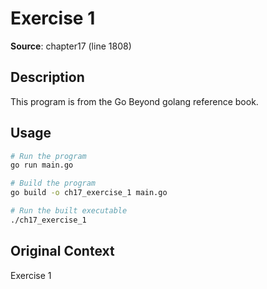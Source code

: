 # Exercise 1

**Source**: chapter17 (line 1808)

## Description

This program is from the Go Beyond golang reference book.

## Usage

```bash
# Run the program
go run main.go

# Build the program
go build -o ch17_exercise_1 main.go

# Run the built executable
./ch17_exercise_1
```

## Original Context

Exercise 1
